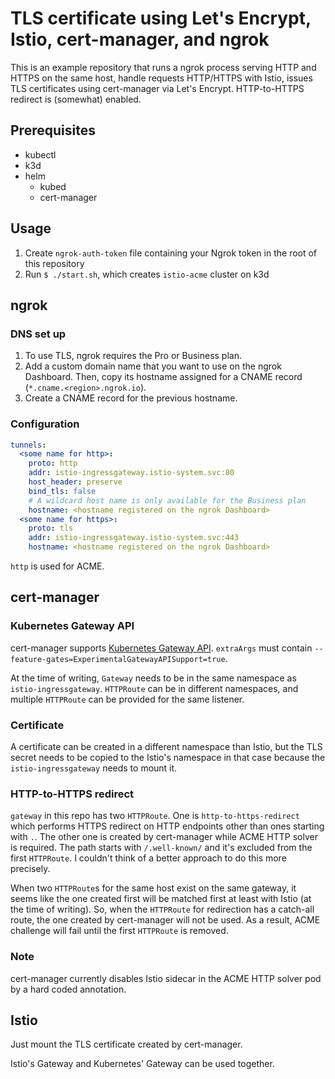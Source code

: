 # TLS certificate using Let's Encrypt, Istio, cert-manager, and ngrok

This is an example repository that runs a ngrok process serving HTTP and HTTPS on the same host, handle requests HTTP/HTTPS with Istio, issues TLS certificates using cert-manager via Let's Encrypt. HTTP-to-HTTPS redirect is (somewhat) enabled.

## Prerequisites

* kubectl
* k3d
* helm
  * kubed
  * cert-manager

## Usage

1. Create `ngrok-auth-token` file containing your Ngrok token in the root of this repository
2. Run `$ ./start.sh`, which creates `istio-acme` cluster on k3d

## ngrok

### DNS set up

1. To use TLS, ngrok requires the Pro or Business plan.
2. Add a custom domain name that you want to use on the ngrok Dashboard. Then,
   copy its hostname assigned for a CNAME record (`*.cname.<region>.ngrok.io`).
3. Create a CNAME record for the previous hostname.

### Configuration

```yaml
tunnels:
  <some name for http>:
    proto: http
    addr: istio-ingressgateway.istio-system.svc:80
    host_header: preserve
    bind_tls: false
    # A wildcard host name is only available for the Business plan
    hostname: <hostname registered on the ngrok Dashboard>
  <some name for https>:
    proto: tls
    addr: istio-ingressgateway.istio-system.svc:443
    hostname: <hostname registered on the ngrok Dashboard>
```

`http` is used for ACME.

## cert-manager

### Kubernetes Gateway API

cert-manager supports [Kubernetes Gateway API](https://cert-manager.io/docs/configuration/acme/http01/#configuring-the-http-01-gateway-api-solver). `extraArgs` must contain `--feature-gates=ExperimentalGatewayAPISupport=true`.

At the time of writing, `Gateway` needs to be in the same namespace as `istio-ingressgateway`. `HTTPRoute` can be in different namespaces, and multiple `HTTPRoute` can be provided for the same listener.

### Certificate

A certificate can be created in a different namespace than Istio, but the TLS secret needs to be copied to the Istio's namespace in that case because the `istio-ingressgateway` needs to mount it.

### HTTP-to-HTTPS redirect

`gateway` in this repo has two `HTTPRoute`. One is `http-to-https-redirect` which performs HTTPS redirect on HTTP endpoints other than ones starting with `.`. The other one is created by cert-manager while ACME HTTP solver is required. The path starts with `/.well-known/` and it's excluded from the first `HTTPRoute`. I couldn't think of a better approach to do this more precisely.

When two `HTTPRoute`s for the same host exist on the same gateway, it seems like the one created first will be matched first at least with Istio (at the time of writing). So, when the `HTTPRoute` for redirection has a catch-all route, the one created by cert-manager will not be used. As a result, ACME challenge will fail until the first `HTTPRoute` is removed.

### Note

cert-manager currently disables Istio sidecar in the ACME HTTP solver pod by a hard coded annotation.

## Istio

Just mount the TLS certificate created by cert-manager.

Istio's Gateway and Kubernetes' Gateway can be used together.
